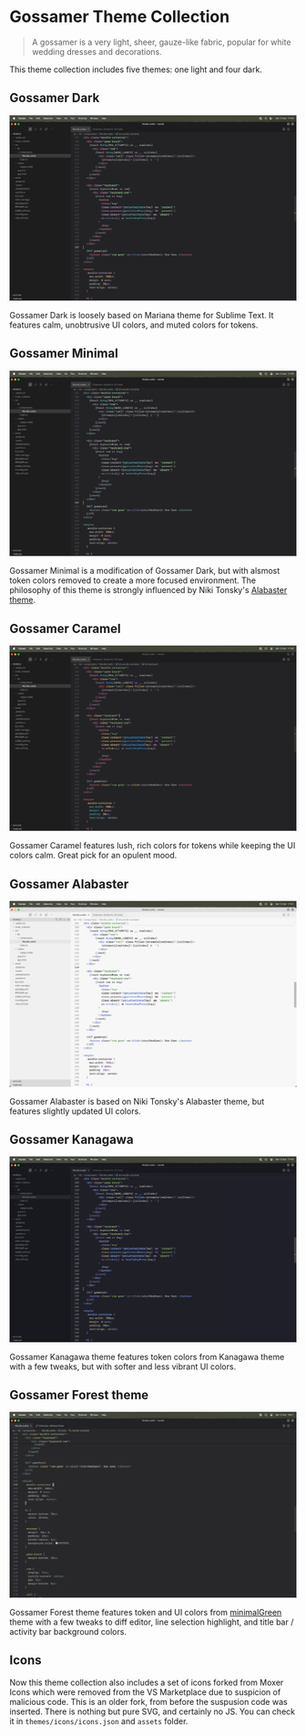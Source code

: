 # Gossamer Theme Collection

> A gossamer is a very light, sheer, gauze-like fabric, popular for white wedding dresses and decorations.

This theme collection includes five themes: one light and four dark.

## Gossamer Dark

![Gossamer Dark theme](static/g-dark.png)

Gossamer Dark is loosely based on Mariana theme for Sublime Text. It features calm, unobtrusive UI colors, and muted colors for tokens.

## Gossamer Minimal

![Gossamer Minimal theme](static/g-minimal.png)

Gossamer Minimal is a modification of Gossamer Dark, but with alsmost token colors removed to create a more focused environment. The philosophy of this theme is strongly influenced by Niki Tonsky's [Alabaster theme](https://github.com/tonsky/vscode-theme-alabaster).

## Gossamer Caramel

![Gossamer Caramel theme](static/g-caramel.png)

Gossamer Caramel features lush, rich colors for tokens while keeping the UI colors calm. Great pick for an opulent mood.

## Gossamer Alabaster

![Gossamer Alabaster theme](static/g-alabaster.png)

Gossamer Alabaster is based on Niki Tonsky's Alabaster theme, but features slightly updated UI colors.

## Gossamer Kanagawa

![Gossamer Kanagawa theme](static/g-kanagawa.png)

Gossamer Kanagawa theme features token colors from Kanagawa theme with a few tweaks, but with softer and less vibrant UI colors.

## Gossamer Forest theme

![Gossamer Forest theme](static/g-forest.png)

Gossamer Forest theme features token and UI colors from [minimalGreen](https://github.com/mdoyleaz/vs-code-theme-minimal_green) theme with a few tweaks to diff editor, line selection highlight, and title bar / activity bar background colors.

## Icons

Now this theme collection also includes a set of icons forked from Moxer Icons which were removed from the VS Marketplace due to suspicion of malicious code. This is an older fork, from before the suspusion code was inserted. There is nothing but pure SVG, and certainly no JS. You can check it in `themes/icons/icons.json` and `assets` folder.
